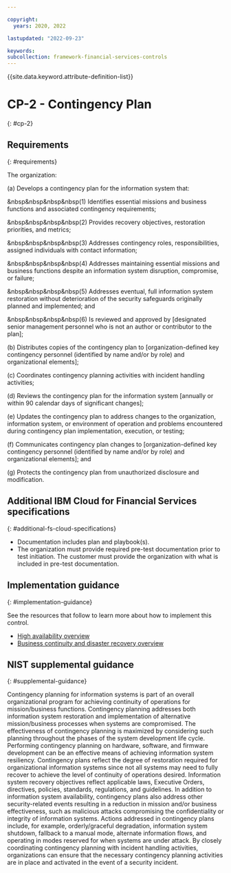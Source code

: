 ```yaml
---

copyright:
  years: 2020, 2022

lastupdated: "2022-09-23"

keywords: 
subcollection: framework-financial-services-controls
---
```


{{site.data.keyword.attribute-definition-list}}

# CP-2 - Contingency Plan
{: #cp-2}

## Requirements
{: #requirements}

The organization:

(a) Develops a contingency plan for the information system that:

&nbsp&nbsp&nbsp&nbsp(1) Identifies essential missions and business functions and associated contingency requirements;

&nbsp&nbsp&nbsp&nbsp(2) Provides recovery objectives, restoration priorities, and metrics;

&nbsp&nbsp&nbsp&nbsp(3) Addresses contingency roles, responsibilities, assigned individuals with contact information;

&nbsp&nbsp&nbsp&nbsp(4) Addresses maintaining essential missions and business functions despite an information system disruption, compromise, or failure;

&nbsp&nbsp&nbsp&nbsp(5) Addresses eventual, full information system restoration without deterioration of the security safeguards originally planned and implemented; and

&nbsp&nbsp&nbsp&nbsp(6) Is reviewed and approved by [designated senior management personnel who is not an author or contributor to the plan];

(b) Distributes copies of the contingency plan to [organization-defined key contingency personnel (identified by name and/or by role) and organizational elements];

(c) Coordinates contingency planning activities with incident handling activities;

(d) Reviews the contingency plan for the information system [annually or within 90 calendar days of significant changes];

(e) Updates the contingency plan to address changes to the organization, information system, or environment of operation and problems encountered during contingency plan implementation, execution, or testing;

(f) Communicates contingency plan changes to [organization-defined key contingency personnel (identified by name and/or by role) and organizational elements]; and

(g) Protects the contingency plan from unauthorized disclosure and modification.

## Additional IBM Cloud for Financial Services specifications
{: #additional-fs-cloud-specifications}

- Documentation includes plan and playbook(s).
- The organization must provide required pre-test documentation prior to test initiation. The customer must provide the organization with what is included in pre-test documentation.

## Implementation guidance
{: #implementation-guidance}

See the resources that follow to learn more about how to implement this control.

- [High availability overview](/docs/framework-financial-services?topic=framework-financial-services-shared-high-availability)
- [Business continuity and disaster recovery overview](/docs/framework-financial-services?topic=framework-financial-services-shared-bcdr)

## NIST supplemental guidance
{: #supplemental-guidance}

Contingency planning for information systems is part of an overall organizational program for achieving continuity of operations for mission/business functions. Contingency planning addresses both information system restoration and implementation of alternative mission/business processes when systems are compromised. The effectiveness of contingency planning is maximized by considering such planning throughout the phases of the system development life cycle. Performing contingency planning on hardware, software, and firmware development can be an effective means of achieving information system resiliency. Contingency plans reflect the degree of restoration required for organizational information systems since not all systems may need to fully recover to achieve the level of continuity of operations desired. Information system recovery objectives reflect applicable laws, Executive Orders, directives, policies, standards, regulations, and guidelines. In addition to information system availability, contingency plans also address other security-related events resulting in a reduction in mission and/or business effectiveness, such as malicious attacks compromising the confidentiality or integrity of information systems. Actions addressed in contingency plans include, for example, orderly/graceful degradation, information system shutdown, fallback to a manual mode, alternate information flows, and operating in modes reserved for when systems are under attack. By closely coordinating contingency planning with incident handling activities, organizations can ensure that the necessary contingency planning activities are in place and activated in the event of a security incident.

